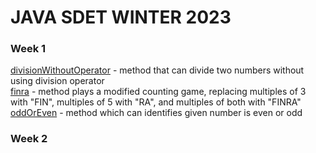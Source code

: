 # JAVA SDET WINTER 2023
### Week 1
[divisionWithoutOperator](week1/divisionWithoutOperator_konst.java) - method that can divide two numbers without using division operator  
[finra](week1/finra_konst.java) - method plays a modified counting game, replacing multiples of 3 with "FIN", multiples of 5 with "RA", and multiples of both with "FINRA"  
[oddOrEven](week1/oddOrEven_konst.java) - method which can identifies given number is even or odd 

### Week 2